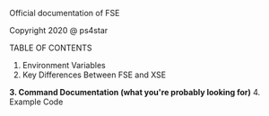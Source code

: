 Official documentation of FSE

Copyright 2020 @ ps4star


TABLE OF CONTENTS

1. Environment Variables
2. Key Differences Between FSE and XSE

**3. Command Documentation (what you're probably looking for)**
4. Example Code
